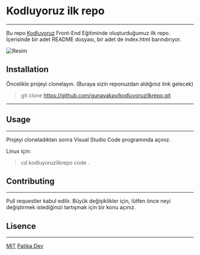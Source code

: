 # Kodluyoruz ilk repo
---
Bu repo [Kodluyoruz](https://kodluyoruz.org) Front-End Eğitiminde oluşturduğumuz ilk repo. İçerisinde bir adet README dosyası, bir adet de index.html barındırıyor.

![Resim](../../github.png)

## Installation 
Öncelikle projeyi clonelayın. (Buraya sizin reponuzdan aldığınız link gelecek)

>git clone https://github.com/gunayakay/kodluyoruzilkrepo.git
---
## Usage
---
Projeyi cloneladıktan sonra Visual Studio Code programında açınız.

Linux için:
>cd kodluyoruzilkrepo
code .

## Contributing
---
Pull requestler kabul edilir. Büyük değişiklikler için, lütfen önce neyi değiştirmek istediğinizi tartışmak için bir konu açınız.

## Lisence
---
[MIT](https://choosealicense.com/licenses/mit/)
[Patika Dev](www.patika.dev )
